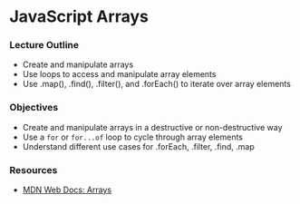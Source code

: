 # JavaScript Arrays

### Lecture Outline

- Create and manipulate arrays
- Use loops to access and manipulate array elements
- Use .map(), .find(), .filter(), and .forEach() to iterate over array elements

### Objectives

- Create and manipulate arrays in a destructive or non-destructive way
- Use a ```for``` or ```for...of``` loop to cycle through array elements
- Understand different use cases for .forEach, .filter, .find, .map



### Resources

- [MDN Web Docs: Arrays](https://developer.mozilla.org/en-US/docs/Web/JavaScript/Reference/Global_Objects/Array)